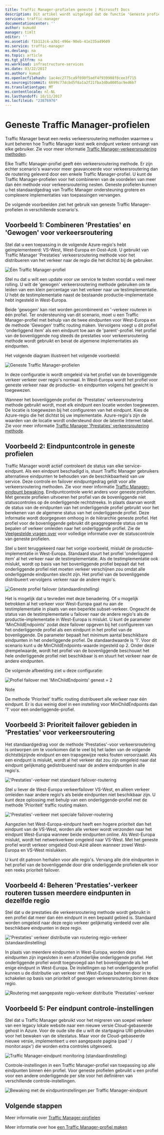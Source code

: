```yaml
---
title: Traffic Manager-profielen geneste | Microsoft Docs
description: Dit artikel wordt uitgelegd dat de functie 'Geneste profielen' van Azure Traffic Manager
services: traffic-manager
documentationcenter: ''
author: kumudd
manager: timlt
editor: ''
ms.assetid: f1b112c4-a3b1-496e-90eb-41e235a49609
ms.service: traffic-manager
ms.devlang: na
ms.topic: article
ms.tgt_pltfrm: na
ms.workload: infrastructure-services
ms.date: 03/22/2017
ms.author: kumud
ms.openlocfilehash: 1ac4ec2775ca9f690f5adf4f939908f8cee3f715
ms.sourcegitcommit: 6699c77dcbd5f8a1a2f21fba3d0a0005ac9ed6b7
ms.translationtype: MT
ms.contentlocale: nl-NL
ms.lasthandoff: 10/11/2017
ms.locfileid: "23876976"
---
```

# <a name="nested-traffic-manager-profiles"></a>Geneste Traffic Manager-profielen

Traffic Manager bevat een reeks verkeersroutering methoden waarmee u kunt beheren hoe Traffic Manager kiest welk eindpunt verkeer ontvangt van elke gebruiker. Zie voor meer informatie [Traffic Manager-verkeersroutering methoden](traffic-manager-routing-methods.md).

Elke Traffic Manager-profiel geeft één verkeersroutering methode. Er zijn echter scenario's waarvoor meer geavanceerde voor verkeersroutering dan de routering geleverd door een enkele Traffic Manager-profiel. U kunt de Traffic Manager-profielen voor het combineren van de voordelen van meer dan één methode voor verkeersroutering nesten. Geneste profielen kunnen u het standaardgedrag van Traffic Manager ondersteuning grotere en complexere implementaties van toepassingen vervangen.

De volgende voorbeelden ziet het gebruik van geneste Traffic Manager-profielen in verschillende scenario's.

## <a name="example-1-combining-performance-and-weighted-traffic-routing"></a>Voorbeeld 1: Combineren 'Prestaties' en 'Gewogen' voor verkeersroutering

Stel dat u een toepassing in de volgende Azure-regio's hebt geïmplementeerd: VS-West, West-Europa en Oost-Azië. U gebruikt van Traffic Manager 'Prestaties' verkeersroutering methode voor het distribueren van het verkeer naar de regio die het dichtst bij de gebruiker.

![Één Traffic Manager-profiel][4]

Stel nu dat u wilt een update voor uw service te testen voordat u veel meer rolling. U wilt de 'gewogen' verkeersroutering methode gebruiken om te leiden van een klein percentage van het verkeer naar uw testimplementatie. U hebt de testimplementatie naast de bestaande productie-implementatie hebt ingesteld in West-Europa.

Beide 'gewogen' kan niet worden gecombineerd en '-verkeer routeren in één profiel. Ter ondersteuning van dit scenario, moet u een Traffic Manager-profiel met behulp van de twee eindpunten voor West-Europa en de methode 'Gewogen' traffic routing maken. Vervolgens voegt u dit profiel 'onderliggend item' als een eindpunt toe aan de 'parent'-profiel. Het profiel van de bovenliggende nog steeds de prestaties voor verkeersroutering methode wordt gebruikt en bevat de algemene implementaties als eindpunten.

Het volgende diagram illustreert het volgende voorbeeld:

![Geneste Traffic Manager-profielen][2]

In deze configuratie is wordt omgeleid via het profiel van de bovenliggende verkeer verkeer over regio's normaal. In West-Europa wordt het profiel voor geneste verkeer naar de productie- en eindpunten volgens het gewicht is toegewezen.

Wanneer het bovenliggende profiel de 'Prestaties' verkeersroutering methode gebruikt wordt, moet elk eindpunt een locatie worden toegewezen. De locatie is toegewezen bij het configureren van het eindpunt. Kies de Azure-regio die het dichtst bij uw implementatie. Azure-regio's zijn de waarden van de locatie wordt ondersteund door de latentie Internet tabel. Zie voor meer informatie [Traffic Manager 'Prestaties' verkeersroutering methode](traffic-manager-routing-methods.md#performance).

## <a name="example-2-endpoint-monitoring-in-nested-profiles"></a>Voorbeeld 2: Eindpuntcontrole in geneste profielen

Traffic Manager wordt actief controleert de status van elke service-eindpunt. Als een eindpunt beschadigd is, stuurt Traffic Manager gebruikers alternatieve eindpunten te behouden van de beschikbaarheid van uw service. Deze controle en failover eindpuntgedrag geldt voor alle verkeersroutering methoden. Zie voor meer informatie [Traffic Manager-eindpunt bewaking](traffic-manager-monitoring.md). Eindpuntcontrole werkt anders voor geneste profielen. Met geneste profielen uitvoeren het profiel van de bovenliggende niet statuscontroles op de onderliggende rechtstreeks. In plaats daarvan wordt de status van de eindpunten van het onderliggende profiel gebruikt voor het berekenen van de algemene status van het onderliggende profiel. Deze informatie wordt doorgegeven omhoog in de hiërarchie geneste profiel. Het profiel voor de bovenliggende gebruikt dit geaggregeerde status om te bepalen of verkeer omleiden naar het onderliggende profiel. Zie de [Veelgestelde vragen over](traffic-manager-FAQs.md#traffic-manager-nested-profiles) voor volledige informatie over de statuscontrole van geneste profielen.

Stel u bent teruggekeerd naar het vorige voorbeeld, mislukt de productie-implementatie in West-Europa. Standaard stuurt het profiel 'onderliggend item' al het verkeer naar de testimplementatie. Als de testimplementatie ook mislukt, wordt op basis van het bovenliggende profiel bepaalt dat het onderliggende profiel niet moeten verkeer verschijnen zou omdat alle onderliggende eindpunten slecht zijn. Het profiel van de bovenliggende distribueert vervolgens verkeer naar de andere regio's.

![Geneste profiel failover (standaardinstelling)][3]

Het is mogelijk dat u tevreden met deze benadering. Of u mogelijk betrokken al het verkeer voor West-Europa gaat nu aan de testimplementatie in plaats van een beperkte subset-verkeer. Ongeacht de status van de testimplementatie u failover naar de andere regio's als de productie-implementatie in West-Europa is mislukt. U kunt de parameter 'MinChildEndpoints' zodat deze failover opgeven bij het configureren van het onderliggende profiel als een eindpunt in het profiel van de bovenliggende. De parameter bepaalt het minimum aantal beschikbare eindpunten in het onderliggende profiel. De standaardwaarde is '1'. Voor dit scenario kunt u de MinChildEndpoints-waarde ingesteld op 2. Onder deze drempelwaarde, wordt het profiel van de bovenliggende beschouwt het hele onderliggende profiel niet beschikbaar is en stuurt het verkeer naar de andere eindpunten.

De volgende afbeelding ziet u deze configuratie:

![Profiel failover met 'MinChildEndpoints' genest = 2][4]

> [!NOTE]
> De methode 'Prioriteit' traffic routing distribueert alle verkeer naar één eindpunt. Er is dus weinig doel in een instelling voor MinChildEndpoints dan '1' voor een onderliggende-profiel.

## <a name="example-3-prioritized-failover-regions-in-performance-traffic-routing"></a>Voorbeeld 3: Prioriteit failover gebieden in 'Prestaties' voor verkeersroutering

Het standaardgedrag voor de methode 'Prestaties'-voor verkeersroutering is ontworpen om te voorkomen dat te veel bij het laden van de volgende dichtstbijzijnde eindpunt en een trapsgewijze reeks fouten veroorzaakt. Als een eindpunt is mislukt, wordt al het verkeer dat zou zijn omgeleid naar dat eindpunt gelijkmatig gedistribueerd naar de andere eindpunten in alle regio's.

!['Prestaties'-verkeer met standaard failover-routering][5]

Stel u liever de West-Europa verkeerfailover VS-West, en alleen verkeer omleiden naar andere regio's als beide eindpunten niet beschikbaar zijn. U kunt deze oplossing met behulp van een onderliggende-profiel met de methode 'Prioriteit' traffic routing maken.

!['Prestaties'-verkeer met speciale failover-routering][6]

Aangezien het West-Europa-eindpunt heeft een hogere prioriteit dan het eindpunt van de VS-West, worden alle verkeer wordt verzonden naar het eindpunt West-Europa wanneer beide eindpunten online. Als West-Europa mislukt, wordt het netwerkverkeer omgeleid naar VS-West. Met het geneste profiel wordt verkeer omgeleid Oost-Azië alleen wanneer zowel West-Europa en VS-West mislukken.

U kunt dit patroon herhalen voor alle regio's. Vervang alle drie eindpunten in het profiel van de bovenliggende door drie onderliggende profielen elk voor een reeks prioriteit failover.

## <a name="example-4-controlling-performance-traffic-routing-between-multiple-endpoints-in-the-same-region"></a>Voorbeeld 4: Beheren 'Prestaties'-verkeer routeren tussen meerdere eindpunten in dezelfde regio

Stel dat u de prestaties die verkeersroutering methode wordt gebruikt in een profiel dat meer dan één eindpunt in een bepaald gebied is. Standaard worden omgeleid naar deze regio verkeer gelijkmatig verdeeld over alle beschikbare eindpunten in deze regio.

!['Prestaties' verkeer distributie van routering regio-verkeer (standaardinstelling)][7]

In plaats van meerdere eindpunten in West-Europa, worden deze eindpunten zijn ingesloten in een afzonderlijke onderliggende profiel. Het onderliggende profiel wordt toegevoegd aan het bovenliggende als het enige eindpunt in West-Europa. De instellingen op het onderliggende profiel kunnen u de distributie van verkeer met West-Europa beheren door in te schakelen op basis van prioriteit of gewogen verkeersroutering binnen deze regio.

![Routering met aangepaste regio-verkeer distributie 'Prestaties'-verkeer][8]

## <a name="example-5-per-endpoint-monitoring-settings"></a>Voorbeeld 5: Per eindpunt controle-instellingen

Stel dat u Traffic Manager gebruikt voor het migreren van soepel verkeer van een legacy lokale website naar een nieuwe versie Cloud-gebaseerde gehost in Azure. Voor de oude site die u wilt de startpagina URI gebruiken voor het bewaken van de sitestatus. Maar voor de Cloud-gebaseerde nieuwe versie, implementeert u een aangepaste pagina (pad ' / monitor.aspx') die worden extra controles uitgevoerd.

![Traffic Manager-eindpunt monitoring (standaardinstelling)][9]

Controle-instellingen in een Traffic Manager-profiel van toepassing op alle eindpunten binnen één profiel. Voor geneste profielen gebruikt u een profiel voor een andere onderliggende per site voor het definiëren van verschillende controle-instellingen.

![Bewaking met de eindpuntinstellingen per Traffic Manager-eindpunt][10]

## <a name="next-steps"></a>Volgende stappen

Meer informatie over [Traffic Manager-profielen](traffic-manager-overview.md)

Meer informatie over hoe [een Traffic Manager-profiel maken](traffic-manager-create-profile.md)

<!--Image references-->
[1]: ./media/traffic-manager-nested-profiles/figure-1.png
[2]: ./media/traffic-manager-nested-profiles/figure-2.png
[3]: ./media/traffic-manager-nested-profiles/figure-3.png
[4]: ./media/traffic-manager-nested-profiles/figure-4.png
[5]: ./media/traffic-manager-nested-profiles/figure-5.png
[6]: ./media/traffic-manager-nested-profiles/figure-6.png
[7]: ./media/traffic-manager-nested-profiles/figure-7.png
[8]: ./media/traffic-manager-nested-profiles/figure-8.png
[9]: ./media/traffic-manager-nested-profiles/figure-9.png
[10]: ./media/traffic-manager-nested-profiles/figure-10.png
